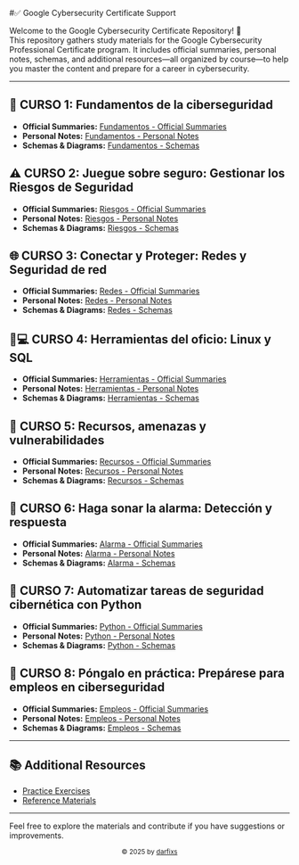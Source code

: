 #✅ Google Cybersecurity Certificate Support 

Welcome to the Google Cybersecurity Certificate Repository! 🎉  
This repository gathers study materials for the Google Cybersecurity Professional Certificate program. It includes official summaries, personal notes, schemas, and additional resources—all organized by course—to help you master the content and prepare for a career in cybersecurity.

---

## 🔐 CURSO 1: Fundamentos de la ciberseguridad
- **Official Summaries:** [Fundamentos - Official Summaries](./CURSO1/Official-Summaries.md)
- **Personal Notes:** [Fundamentos - Personal Notes](./CURSO1/Personal-Notes.md)
- **Schemas & Diagrams:** [Fundamentos - Schemas](./CURSO1/Schemas.md)

## ⚠️ CURSO 2: Juegue sobre seguro: Gestionar los Riesgos de Seguridad
- **Official Summaries:** [Riesgos - Official Summaries](./CURSO2/Official-Summaries.md)
- **Personal Notes:** [Riesgos - Personal Notes](./CURSO2/Personal-Notes.md)
- **Schemas & Diagrams:** [Riesgos - Schemas](./CURSO2/Schemas.md)

## 🌐 CURSO 3: Conectar y Proteger: Redes y Seguridad de red
- **Official Summaries:** [Redes - Official Summaries](./CURSO3/Official-Summaries.md)
- **Personal Notes:** [Redes - Personal Notes](./CURSO3/Personal-Notes.md)
- **Schemas & Diagrams:** [Redes - Schemas](./CURSO3/Schemas.md)

## 🐧💻 CURSO 4: Herramientas del oficio: Linux y SQL
- **Official Summaries:** [Herramientas - Official Summaries](./CURSO4/Official-Summaries.md)
- **Personal Notes:** [Herramientas - Personal Notes](./CURSO4/Personal-Notes.md)
- **Schemas & Diagrams:** [Herramientas - Schemas](./CURSO4/Schemas.md)

## 🚨 CURSO 5: Recursos, amenazas y vulnerabilidades
- **Official Summaries:** [Recursos - Official Summaries](./CURSO5/Official-Summaries.md)
- **Personal Notes:** [Recursos - Personal Notes](./CURSO5/Personal-Notes.md)
- **Schemas & Diagrams:** [Recursos - Schemas](./CURSO5/Schemas.md)

## 📢 CURSO 6: Haga sonar la alarma: Detección y respuesta
- **Official Summaries:** [Alarma - Official Summaries](./CURSO6/Official-Summaries.md)
- **Personal Notes:** [Alarma - Personal Notes](./CURSO6/Personal-Notes.md)
- **Schemas & Diagrams:** [Alarma - Schemas](./CURSO6/Schemas.md)

## 🐍 CURSO 7: Automatizar tareas de seguridad cibernética con Python
- **Official Summaries:** [Python - Official Summaries](./CURSO7/Official-Summaries.md)
- **Personal Notes:** [Python - Personal Notes](./CURSO7/Personal-Notes.md)
- **Schemas & Diagrams:** [Python - Schemas](./CURSO7/Schemas.md)

## 💼 CURSO 8: Póngalo en práctica: Prepárese para empleos en ciberseguridad
- **Official Summaries:** [Empleos - Official Summaries](./CURSO8/Official-Summaries.md)
- **Personal Notes:** [Empleos - Personal Notes](./CURSO8/Personal-Notes.md)
- **Schemas & Diagrams:** [Empleos - Schemas](./CURSO8/Schemas.md)

---

## 📚 Additional Resources
- [Practice Exercises](./Additional-Resources/PracticeExercises.md)
- [Reference Materials](./Additional-Resources/References.md)

---

Feel free to explore the materials and contribute if you have suggestions or improvements.

<div align="center">
  <sub>© 2025 by <a href="https://github.com/darfixs">darfixs</a></sub>
</div>

